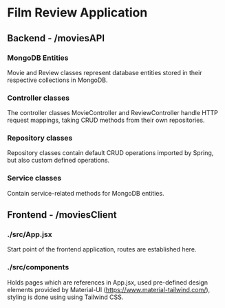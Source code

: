 # Film Review Application

## Backend - /moviesAPI

### MongoDB Entities
Movie and Review classes represent database entities stored in their respective collections in MongoDB.

### Controller classes
The controller classes MovieController and ReviewController handle HTTP request mappings, taking CRUD methods from their own repositories.

### Repository classes
Repository classes contain default CRUD operations imported by Spring, but also custom defined operations.

### Service classes
Contain service-related methods for MongoDB entities.

## Frontend - /moviesClient

### ./src/App.jsx
Start point of the frontend application, routes are established here.

### ./src/components
Holds pages which are references in App.jsx, used pre-defined design elements provided by Material-UI (https://www.material-tailwind.com/), styling is done using using Tailwind CSS.

